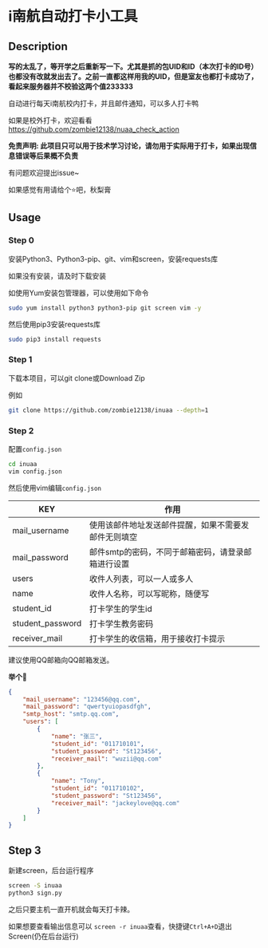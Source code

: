 # i南航自动打卡小工具

## Description

**写的太乱了，等开学之后重新写一下。尤其是抓的包UID和ID（本次打卡的ID号）也都没有改就发出去了。之前一直都这样用我的UID，但是室友也都打卡成功了，看起来服务器并不校验这两个值233333**

自动进行每天i南航校内打卡，并且邮件通知，可以多人打卡鸭

如果是校外打卡，欢迎看看<https://github.com/zombie12138/nuaa_check_action>

**免责声明: 此项目只可以用于技术学习讨论，请勿用于实际用于打卡，如果出现信息错误等后果概不负责**

有问题欢迎提出issue~

如果感觉有用请给个⭐吧，秋梨膏

## Usage

### Step 0

安装Python3、Python3-pip、git、vim和screen，安装requests库

如果没有安装，请及时下载安装

如使用Yum安装包管理器，可以使用如下命令
``` sh
sudo yum install python3 python3-pip git screen vim -y
```
然后使用pip3安装requests库
``` sh
sudo pip3 install requests
```

### Step 1

下载本项目，可以git clone或Download Zip

例如
``` sh
git clone https://github.com/zombie12138/inuaa --depth=1
```

### Step 2

配置`config.json`

``` sh
cd inuaa
vim config.json
```

然后使用vim编辑`config.json`

|  KEY   | 作用  |
|  ----  | ----  |
| mail_username  | 使用该邮件地址发送邮件提醒，如果不需要发邮件无则填空 |
| mail_password  | 邮件smtp的密码，不同于邮箱密码，请登录邮箱进行设置 |
|  users  |  收件人列表，可以一人或多人  |
|  name  |  收件人名称，可以写昵称，随便写  |
|  student_id  |  打卡学生的学生id  |
|  student_password  | 打卡学生教务密码  |
|  receiver_mail  | 打卡学生的收信箱，用于接收打卡提示  |

建议使用QQ邮箱向QQ邮箱发送。

**举个🌰**

``` json
{
    "mail_username": "123456@qq.com",
    "mail_password": "qwertyuiopasdfgh",
    "smtp_host": "smtp.qq.com",
    "users": [
        {
            "name": "张三",
            "student_id": "011710101",
            "student_password": "St123456",
            "receiver_mail": "wuzii@qq.com"
        },
        {
            "name": "Tony",
            "student_id": "011710102",
            "student_password": "St123456",
            "receiver_mail": "jackeylove@qq.com"
        }
    ]
}
```

## Step 3

新建screen，后台运行程序

``` bash
screen -S inuaa
python3 sign.py
```

之后只要主机一直开机就会每天打卡辣。

如果想要查看输出信息可以 `screen -r inuaa`查看，快捷键`Ctrl+A+D`退出Screen(仍在后台运行)
